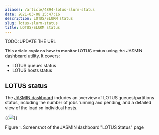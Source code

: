 ```yaml
---
aliases: /article/4894-lotus-slurm-status
date: 2021-03-08 15:47:16
description: LOTUS/SLURM status
slug: lotus-slurm-status
title: LOTUS/SLURM status
---
```


TODO: UPDATE THE URL

This article explains how to monitor LOTUS status using the JASMIN dashboard
utility. It covers:

- LOTUS queues status
- LOTUS hosts status

## LOTUS status

The [JASMIN dashboard](https://mon.jasmin.ac.uk/) includes an overview of
LOTUS queues/partitions status, including the number of jobs running and
pending, and a detailed view of the load on individual hosts.

{{<image src="img/docs/lotus-slurm-status/file-iE5aO7fymE.png" caption="lotus status">}}

Figure 1. Screenshot of the JASMIN dashboard "LOTUS Status" page
